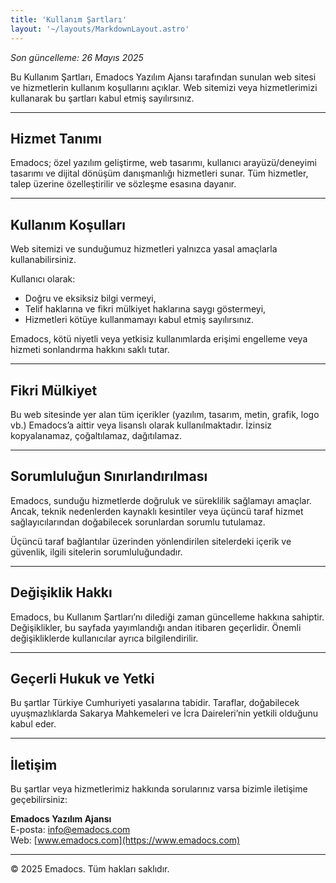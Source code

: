 ```yaml
---
title: 'Kullanım Şartları'
layout: '~/layouts/MarkdownLayout.astro'
---
```


_Son güncelleme: 26 Mayıs 2025_

Bu Kullanım Şartları, Emadocs Yazılım Ajansı tarafından sunulan web sitesi ve hizmetlerin kullanım koşullarını açıklar. Web sitemizi veya hizmetlerimizi kullanarak bu şartları kabul etmiş sayılırsınız.

---

## Hizmet Tanımı

Emadocs; özel yazılım geliştirme, web tasarımı, kullanıcı arayüzü/deneyimi tasarımı ve dijital dönüşüm danışmanlığı hizmetleri sunar. Tüm hizmetler, talep üzerine özelleştirilir ve sözleşme esasına dayanır.

---

## Kullanım Koşulları

Web sitemizi ve sunduğumuz hizmetleri yalnızca yasal amaçlarla kullanabilirsiniz.

Kullanıcı olarak:

- Doğru ve eksiksiz bilgi vermeyi,  
- Telif haklarına ve fikri mülkiyet haklarına saygı göstermeyi,  
- Hizmetleri kötüye kullanmamayı kabul etmiş sayılırsınız.

Emadocs, kötü niyetli veya yetkisiz kullanımlarda erişimi engelleme veya hizmeti sonlandırma hakkını saklı tutar.

---

## Fikri Mülkiyet

Bu web sitesinde yer alan tüm içerikler (yazılım, tasarım, metin, grafik, logo vb.) Emadocs’a aittir veya lisanslı olarak kullanılmaktadır. İzinsiz kopyalanamaz, çoğaltılamaz, dağıtılamaz.

---

## Sorumluluğun Sınırlandırılması

Emadocs, sunduğu hizmetlerde doğruluk ve süreklilik sağlamayı amaçlar. Ancak, teknik nedenlerden kaynaklı kesintiler veya üçüncü taraf hizmet sağlayıcılarından doğabilecek sorunlardan sorumlu tutulamaz.

Üçüncü taraf bağlantılar üzerinden yönlendirilen sitelerdeki içerik ve güvenlik, ilgili sitelerin sorumluluğundadır.

---

## Değişiklik Hakkı

Emadocs, bu Kullanım Şartları’nı dilediği zaman güncelleme hakkına sahiptir. Değişiklikler, bu sayfada yayımlandığı andan itibaren geçerlidir. Önemli değişikliklerde kullanıcılar ayrıca bilgilendirilir.

---

## Geçerli Hukuk ve Yetki

Bu şartlar Türkiye Cumhuriyeti yasalarına tabidir. Taraflar, doğabilecek uyuşmazlıklarda Sakarya Mahkemeleri ve İcra Daireleri’nin yetkili olduğunu kabul eder.

---

## İletişim

Bu şartlar veya hizmetlerimiz hakkında sorularınız varsa bizimle iletişime geçebilirsiniz:

**Emadocs Yazılım Ajansı**  
E-posta: [info@emadocs.com](mailto:info@emadocs.com)  
Web: [www.emadocs.com](https://www.emadocs.com)

---

© 2025 Emadocs. Tüm hakları saklıdır.
